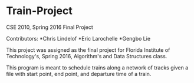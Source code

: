 # Train-Project
CSE 2010, Spring 2016 Final Project

Contributors: 
  *Chris Lindelof
  *Eric Larochelle
  *Gengbo Lie
  
This project was assigned as the final project for Florida Institute of Technology's, Spring 2016, Algorithm's and Data Structures class.

This program is meant to schedule trains along a network of tracks given a file with start point, end point, and departure time of a train.

